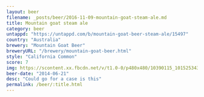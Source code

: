 ```yaml
---
layout: beer
filename: _posts/beer/2016-11-09-mountain-goat-steam-ale.md
title: Mountain goat steam ale
category: beer
untappd: "https://untappd.com/b/mountain-goat-beer-steam-ale/15497"
country: "Australia"
brewery: "Mountain Goat Beer"
breweryURL: "/brewery/mountain-goat-beer.html"
style: "California Common"
score: 7
img: https://scontent.xx.fbcdn.net/v/t1.0-0/p480x480/10390115_10152534300713745_5030138459822932747_n.jpg?oh=fb1eeac8fe6ab783e46756d7873e5834&oe=592CCF1F
beer-date: "2014-06-21"
desc: "Could go for a case is this"
permalink: /beer/:title.html
---
```

